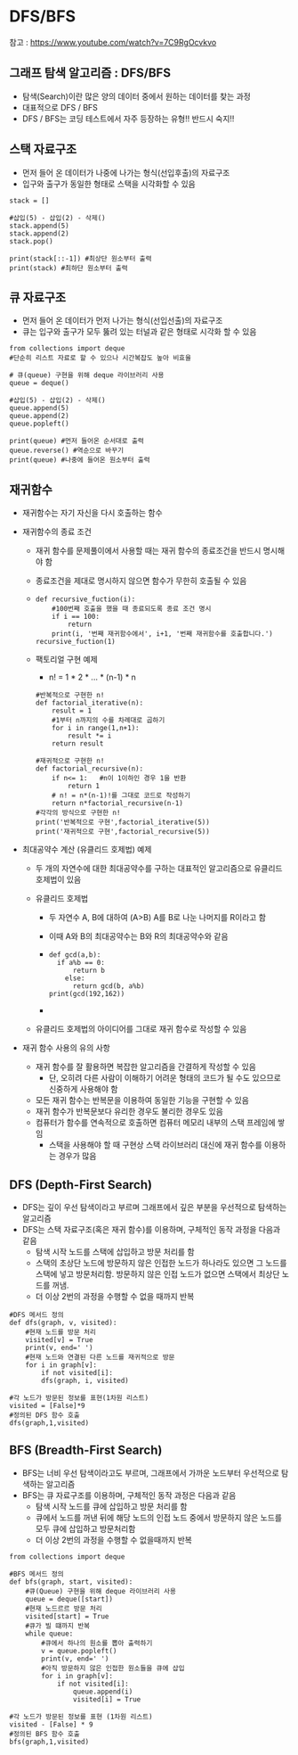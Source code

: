 # DFS/BFS

참고 : https://www.youtube.com/watch?v=7C9RgOcvkvo

## 그래프 탐색 알고리즘 : DFS/BFS

- 탐색(Search)이란 많은 양의 데이터 중에서 원하는 데이터를 찾는 과정
- 대표적으로 DFS / BFS
- DFS / BFS는 코딩 테스트에서 자주 등장하는 유형!! 반드시 숙지!!



## 스택 자료구조

- 먼저 들어 온 데이터가 나중에 나가는 형식(선입후출)의 자료구조
- 입구와 출구가 동일한 형태로 스택을 시각화할 수 있음

```
stack = []

#삽입(5) - 삽입(2) - 삭제()
stack.append(5)
stack.append(2)
stack.pop()

print(stack[::-1]) #최상단 원소부터 출력
print(stack) #최하단 원소부터 출력
```



## 큐 자료구조

- 먼저 들어 온 데이터가 먼저 나가는 형식(선입선출)의 자료구조
- 큐는 입구와 출구가 모두 뚫려 있는 터널과 같은 형태로 시각화 할 수 있음

```
from collections import deque 
#단순히 리스트 자료로 할 수 있으나 시간복잡도 높아 비효율

# 큐(queue) 구현을 위해 deque 라이브러리 사용
queue = deque()

#삽입(5) - 삽입(2) - 삭제()
queue.append(5)
queue.append(2)
queue.popleft()

print(queue) #먼저 들어온 순서대로 출력
queue.reverse() #역순으로 바꾸기
print(queue) #나중에 들어온 원소부터 출력
```





## 재귀함수

- 재귀함수는 자기 자신을 다시 호출하는 함수

- 재귀함수의 종료 조건

  - 재귀 함수를 문제풀이에서 사용할 때는 재귀 함수의 종료조건을 반드시 명시해야 함

  - 종료조건을 제대로 명시하지 않으면 함수가 무한히 호출될 수 있음

  - ```
    def recursive_fuction(i):
    	#100번째 호출을 했을 때 종료되도록 종료 조건 명시
    	if i == 100:
    		return
    	print(i, '번째 재귀함수에서', i+1, '번째 재귀함수를 호출합니다.')
    recursive_fuction(1)
    ```

  - 팩토리얼 구현 예제

    - n! = 1 * 2 * ... * (n-1) * n

    ```
    #반복적으로 구현한 n!
    def factorial_iterative(n):
    	result = 1
    	#1부터 n까지의 수를 차례대로 곱하기
    	for i in range(1,n+1):
    		result *= i
    	return result
    	
    #재귀적으로 구현한 n!
    def factorial_recursive(n):
    	if n<= 1:   #n이 1이하인 경우 1을 반환
    		return 1
    	# n! = n*(n-1)!를 그대로 코드로 작성하기
    	return n*factorial_recursive(n-1)
    #각각의 방식으로 구현한 n!
    print('반복적으로 구현',factorial_iterative(5))
    print('재귀적으로 구현',factorial_recursive(5))
    ```

- 최대공약수 계산 (유클리드 호제법) 예제

  - 두 개의 자연수에 대한 최대공약수를 구하는 대표적인 알고리즘으로 유클리드 호제법이 있음

  - 유클리드 호제법

    - 두 자연수 A, B에 대하여 (A>B)  A를 B로 나눈 나머지를 R이라고 함

    - 이때 A와 B의 최대공약수는 B와 R의 최대공약수와 같음

    - ```
      def gcd(a,b):
      	if a%b == 0:
      		return b
          else:
          	return gcd(b, a%b)
      print(gcd(192,162))
      ```

    - 

  - 유클리드 호제법의 아이디어를 그대로 재귀 함수로 작성할 수 있음

- 재귀 함수 사용의 유의 사항
  - 재귀 함수를 잘 활용하면 복잡한 알고리즘을 간결하게 작성할 수 있음
    - 단, 오히려 다른 사람이 이해하기 어려운 형태의 코드가 될 수도 있으므로 신중하게 사용해야 함
  - 모든 재귀 함수는 반복문을 이용하여 동일한 기능을 구현할 수 있음
  - 재귀 함수가 반복문보다 유리한 경우도 불리한 경우도 있음
  - 컴퓨터가 함수를 연속적으로 호출하면 컴퓨터 메모리 내부의 스택 프레임에 쌓임
    - 스택을 사용해야 할 때 구현상 스택 라이브러리 대신에 재귀 함수를 이용하는 경우가 많음



## DFS (Depth-First Search)

-  DFS는 깊이 우선 탐색이라고 부르며 그래프에서 깊은 부분을 우선적으로 탐색하는 알고리즘
- DFS는 스택 자료구조(혹은 재귀 함수)를 이용하며, 구체적인 동작 과정을 다음과 같음
  - 탐색 시작 노드를 스택에 삽입하고 방문 처리를 함
  - 스택의 초상단 노드에 방문하지 않은 인접한 노드가 하나라도 있으면 그 노드를 스택에 넣고 방문처리함. 방문하지 않은 인접 노드가 없으면 스택에서 최상단 노드를 꺼냄.
  - 더 이상 2번의 과정을 수행할 수 없을 때까지 반복

```
#DFS 메서드 정의
def dfs(graph, v, visited):
	#현재 노드를 방문 처리
	visited[v] = True
	print(v, end=' ')
	#현재 노드와 연결된 다른 노드를 재귀적으로 방문
	for i in graph[v]:
		if not visited[i]:
		dfs(graph, i, visited)
		
#각 노드가 방문된 정보를 표현(1차원 리스트)
visited = [False]*9
#정의된 DFS 함수 호출
dfs(graph,1,visited)
```



## BFS (Breadth-First Search)

- BFS는 너비 우선 탐색이라고도 부르며, 그래프에서 가까운 노드부터 우선적으로 탐색하는 알고리즘
- BFS는 큐 자료구조를 이용하며, 구체적인 동작 과정은 다음과 같음
  - 탐색 시작 노드를 큐에 삽입하고 방문 처리를 함
  - 큐에서 노드를 꺼낸 뒤에 해당 노드의 인접 노드 중에서 방문하지 않은 노드를 모두 큐에 삽입하고 방문처리함
  - 더 이상 2번의 과정을 수행할 수 없을때까지 반복

```
from collections import deque

#BFS 메서드 정의
def bfs(graph, start, visited):
	#큐(Queue) 구현을 위해 deque 라이브러리 사용
	queue = deque([start])
	#현재 노드르르 방문 처리
	visited[start] = True
	#큐가 빌 떄까지 반복
	while queue:
		#큐에서 하나의 원소를 뽑아 출력하기
		v = queue.popleft()
		print(v, end=' ')
		#아직 방문하지 않은 인접한 원소들을 큐에 삽입
		for i in graph[v]:
			if not visited[i]:
				queue.append(i)
				visited[i] = True
				
#각 노드가 방문된 정보를 표현 (1차원 리스트)
visited - [False] * 9
#정의된 BFS 함수 호출
bfs(graph,1,visited)
```



